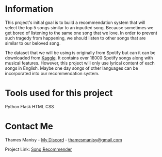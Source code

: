 # Information 

This project's initial goal is to build a recommendation system that will select the top 5 songs similar to an inputted song. Because sometimes we get bored of listening to the same one song that we love. In order to prevent such tragedy from happening, we should listen to other songs that are similar to our beloved song.

The dataset that we will be using is originally from Spotify but can it can be downloaded from  [Kaggle](https://www.kaggle.com/datasets/imuhammad/audio-features-and-lyrics-of-spotify-songs). It contains over 18000 Spotify songs along with musical features. However, this project will only use lyrical content of each songs in English. Maybe one day songs of other languages can be incorporated into our recommendation system.

# Tools used for this project

Python
Flask
HTML
CSS

# Contact Me

Thames Manisy - [My Discord](https://discord.com/channels/Thames#7138) - thamesmanisy@gmail.com

Project Link: [Song Recommender](https://github.com/thames31/lyrics-emotion-detector)



